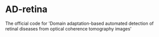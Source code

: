 # AD-retina
The official code for 'Domain adaptation-based automated detection of retinal diseases from optical coherence tomography images'

